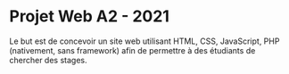 # Projet Web A2 - 2021

Le but est de concevoir un site web utilisant HTML, CSS, JavaScript, PHP (nativement, sans framework) afin de permettre à des étudiants de chercher des stages.